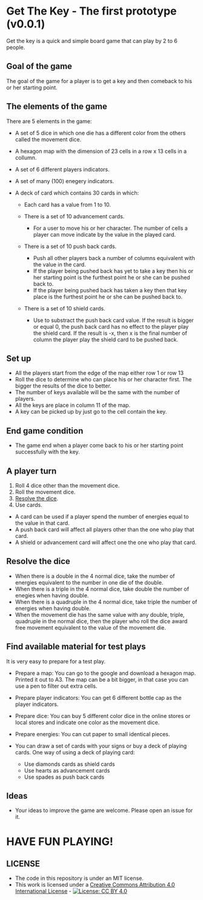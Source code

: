 # Get The Key - The first prototype (v0.0.1)
Get the key is a quick and simple board game that can play by 2 to 6 people.

## Goal of the game
The goal of the game for a player is to get a key and then comeback to his or her starting point.

## The elements of the game

There are 5 elements in the game:

* A set of 5 dice in which one die has a different color from the others called the movement dice.
* A hexagon map with the dimension of 23 cells in a row x 13 cells in a collumn.
* A set of 6 different players indicators.
* A set of many (100) enegery indicators.
* A deck of card which contains 30 cards in which:

  * Each card has a value from 1 to 10.
  * There is a set of 10 advancement cards.
  
    * For a user to move his or her character. The number of cells a player can move indicate by the value in the played card.
  
  * There is a set of 10 push back cards.
    
    * Push all other players back a number of columns equivalent with the value in the card.
    * If the player being pushed back has yet to take a key then his or her starting point is the furthest point he or she can be pushed back to.
    * If the player being pushed back has taken a key then that key place is the furthest point he or she can be pushed back to.
    
  * There is a set of 10 shield cards.
    
    * Use to substract the push back card value. If the result is bigger or equal 0, the push back card has no effect to the player play the shield card. If the result is -x, then x is the final number of column the player play the shield card to be pushed back.

## Set up

* All the players start from the edge of the map either row 1 or row 13
* Roll the dice to determine who can place his or her character first. The bigger the results of the dice to better. 
* The number of keys available will be the same with the number of players.
* All the keys are place in column 11 of the map.
* A key can be picked up by just go to the cell contain the key.


## End game condition

* The game end when a player come back to his or her starting point successfully with the key. 

## A player turn
  
1. Roll 4 dice other than the movement dice. 
2. Roll the movement dice.
3. [Resolve the dice](#resolve-the-dice).
4. Use cards.

  * A card can be used if a player spend the number of energies equal to the value in that card.
  * A push back card will affect all players other than the one who play that card.
  * A shield or advancement card will affect one the one who play that card.  

## Resolve the dice

* When there is a double in the 4 normal dice, take the number of energies equivalent to the number in one die of the double.
* When there is a triple in the 4 normal dice, take double the number of enegies when having double.
* When there is a quadruple in the 4 normal dice, take triple the number of energies when having double.
* When the movement die has the same value with any double, triple, quadruple in the normal dice, then the player who roll the dice award free movement equivalent to the value of the movement die.

## Find available material for test plays
It is very easy to prepare for a test play.

* Prepare a map: You can go to the google and download a hexagon map. Printed it out to A3. The map can be a bit bigger, in that case you can use a pen to filter out extra cells.
* Prepare player indicators: You can get 6 different bottle cap as the player indicators.
* Prepare dice: You can buy 5 different color dice in the online stores or local stores and indicate one color as the movement dice.
* Prepare energies: You can cut paper to small identical pieces.
* You can draw a set of cards with your signs or buy a deck of playing cards. One way of using a deck of playing card: 
  
  * Use diamonds cards as shield cards
  * Use hearts as advancement cards
  * Use spades as push back cards
  
## Ideas

* Your ideas to improve the game are welcome. Please open an issue for it. 

# HAVE FUN PLAYING!

## LICENSE

* The code in this repository is under an MIT license.
* This work is licensed under a [Creative Commons Attribution 4.0 International License](https://creativecommons.org/licenses/by/4.0/) - [![License: CC BY 4.0](https://licensebuttons.net/l/by/4.0/80x15.png)](https://creativecommons.org/licenses/by/4.0/)
